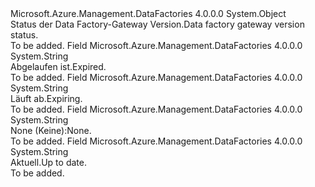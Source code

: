 <Type Name="GatewayVersionStatus" FullName="Microsoft.Azure.Management.DataFactories.Models.GatewayVersionStatus">
  <TypeSignature Language="C#" Value="public static class GatewayVersionStatus" />
  <TypeSignature Language="ILAsm" Value=".class public auto ansi abstract sealed beforefieldinit GatewayVersionStatus extends System.Object" />
  <TypeSignature Language="DocId" Value="T:Microsoft.Azure.Management.DataFactories.Models.GatewayVersionStatus" />
  <TypeSignature Language="VB.NET" Value="Public Class GatewayVersionStatus" />
  <TypeSignature Language="F#" Value="type GatewayVersionStatus = class" />
  <AssemblyInfo>
    <AssemblyName>Microsoft.Azure.Management.DataFactories</AssemblyName>
    <AssemblyVersion>4.0.0.0</AssemblyVersion>
  </AssemblyInfo>
  <Base>
    <BaseTypeName>System.Object</BaseTypeName>
  </Base>
  <Interfaces />
  <Docs>
    <summary>
            <span data-ttu-id="513cf-101">Status der Data Factory-Gateway Version.</span><span class="sxs-lookup"><span data-stu-id="513cf-101">Data factory gateway version status.</span></span>
            </summary>
    <remarks>To be added.</remarks>
  </Docs>
  <Members>
    <Member MemberName="Expired">
      <MemberSignature Language="C#" Value="public const string Expired;" />
      <MemberSignature Language="ILAsm" Value=".field public static literal string Expired" />
      <MemberSignature Language="DocId" Value="F:Microsoft.Azure.Management.DataFactories.Models.GatewayVersionStatus.Expired" />
      <MemberSignature Language="VB.NET" Value="Public Const Expired As String " />
      <MemberSignature Language="F#" Value="val mutable Expired : string" Usage="Microsoft.Azure.Management.DataFactories.Models.GatewayVersionStatus.Expired" />
      <MemberType>Field</MemberType>
      <AssemblyInfo>
        <AssemblyName>Microsoft.Azure.Management.DataFactories</AssemblyName>
        <AssemblyVersion>4.0.0.0</AssemblyVersion>
      </AssemblyInfo>
      <ReturnValue>
        <ReturnType>System.String</ReturnType>
      </ReturnValue>
      <Docs>
        <summary>
            <span data-ttu-id="513cf-102">Abgelaufen ist.</span><span class="sxs-lookup"><span data-stu-id="513cf-102">Expired.</span></span>
            </summary>
        <remarks>To be added.</remarks>
      </Docs>
    </Member>
    <Member MemberName="Expiring">
      <MemberSignature Language="C#" Value="public const string Expiring;" />
      <MemberSignature Language="ILAsm" Value=".field public static literal string Expiring" />
      <MemberSignature Language="DocId" Value="F:Microsoft.Azure.Management.DataFactories.Models.GatewayVersionStatus.Expiring" />
      <MemberSignature Language="VB.NET" Value="Public Const Expiring As String " />
      <MemberSignature Language="F#" Value="val mutable Expiring : string" Usage="Microsoft.Azure.Management.DataFactories.Models.GatewayVersionStatus.Expiring" />
      <MemberType>Field</MemberType>
      <AssemblyInfo>
        <AssemblyName>Microsoft.Azure.Management.DataFactories</AssemblyName>
        <AssemblyVersion>4.0.0.0</AssemblyVersion>
      </AssemblyInfo>
      <ReturnValue>
        <ReturnType>System.String</ReturnType>
      </ReturnValue>
      <Docs>
        <summary>
            <span data-ttu-id="513cf-103">Läuft ab.</span><span class="sxs-lookup"><span data-stu-id="513cf-103">Expiring.</span></span>
            </summary>
        <remarks>To be added.</remarks>
      </Docs>
    </Member>
    <Member MemberName="None">
      <MemberSignature Language="C#" Value="public const string None;" />
      <MemberSignature Language="ILAsm" Value=".field public static literal string None" />
      <MemberSignature Language="DocId" Value="F:Microsoft.Azure.Management.DataFactories.Models.GatewayVersionStatus.None" />
      <MemberSignature Language="VB.NET" Value="Public Const None As String " />
      <MemberSignature Language="F#" Value="val mutable None : string" Usage="Microsoft.Azure.Management.DataFactories.Models.GatewayVersionStatus.None" />
      <MemberType>Field</MemberType>
      <AssemblyInfo>
        <AssemblyName>Microsoft.Azure.Management.DataFactories</AssemblyName>
        <AssemblyVersion>4.0.0.0</AssemblyVersion>
      </AssemblyInfo>
      <ReturnValue>
        <ReturnType>System.String</ReturnType>
      </ReturnValue>
      <Docs>
        <summary>
            <span data-ttu-id="513cf-104">None (Keine):</span><span class="sxs-lookup"><span data-stu-id="513cf-104">None.</span></span>
            </summary>
        <remarks>To be added.</remarks>
      </Docs>
    </Member>
    <Member MemberName="UpToDate">
      <MemberSignature Language="C#" Value="public const string UpToDate;" />
      <MemberSignature Language="ILAsm" Value=".field public static literal string UpToDate" />
      <MemberSignature Language="DocId" Value="F:Microsoft.Azure.Management.DataFactories.Models.GatewayVersionStatus.UpToDate" />
      <MemberSignature Language="VB.NET" Value="Public Const UpToDate As String " />
      <MemberSignature Language="F#" Value="val mutable UpToDate : string" Usage="Microsoft.Azure.Management.DataFactories.Models.GatewayVersionStatus.UpToDate" />
      <MemberType>Field</MemberType>
      <AssemblyInfo>
        <AssemblyName>Microsoft.Azure.Management.DataFactories</AssemblyName>
        <AssemblyVersion>4.0.0.0</AssemblyVersion>
      </AssemblyInfo>
      <ReturnValue>
        <ReturnType>System.String</ReturnType>
      </ReturnValue>
      <Docs>
        <summary>
            <span data-ttu-id="513cf-105">Aktuell.</span><span class="sxs-lookup"><span data-stu-id="513cf-105">Up to date.</span></span>
            </summary>
        <remarks>To be added.</remarks>
      </Docs>
    </Member>
  </Members>
</Type>